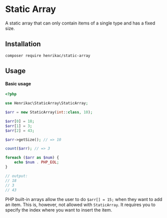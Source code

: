 # Static Array

A static array that can only contain items of a single type and has a fixed size.

## Installation

```
composer require henrikac/static-array
```

## Usage

#### Basic usage
```php
<?php

use Henrikac\StaticArray\StaticArray;

$arr = new StaticArray(int::class, 10);

$arr[0] = 18;
$arr[1] = 3;
$arr[2] = 43;

$arr->getSize(); // => 10

count($arr); // => 3

foreach ($arr as $num) {
    echo $num . PHP_EOL;
}

// output:
// 18
// 3
// 43
```

PHP built-in arrays allow the user to do `$arr[] = 15;` when they want to add an item.
This is, however, not allowed with `StaticArray`.
It requires you to specify the index where you want to insert the item.


